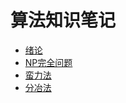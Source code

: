 # 算法知识笔记
- [绪论](https://github.com/LonnyZhao/LonnyZhao.github.io/blob/master/【算法篇】绪论.md)   
- [NP完全问题](https://github.com/LonnyZhao/LonnyZhao.github.io/blob/master/【算法篇】NP完全问题.md)   
- [蛮力法](https://github.com/LonnyZhao/LonnyZhao.github.io/blob/master/【算法篇】蛮力法.md)   
- [分冶法](https://github.com/LonnyZhao/LonnyZhao.github.io/blob/master/【算法篇】分治法.md) 
